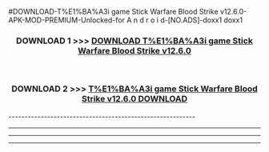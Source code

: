 #DOWNLOAD-T%E1%BA%A3i game Stick Warfare Blood Strike v12.6.0-APK-MOD-PREMIUM-Unlocked-for A n d r o i d-[NO.ADS]-doxx1 doxx1 



<div align="center">

<h3>DOWNLOAD 1 >>> <a href="https://getmod2.web.app/?judul=T%E1%BA%A3i game Stick Warfare Blood Strike v12.6.0">DOWNLOAD T%E1%BA%A3i game Stick Warfare Blood Strike v12.6.0</a></h3><br>

<h3>DOWNLOAD 2 >>> <a href="https://getmod2.web.app/?judul=T%E1%BA%A3i game Stick Warfare Blood Strike v12.6.0">T%E1%BA%A3i game Stick Warfare Blood Strike v12.6.0 DOWNLOAD </a></h3>

</div>
----------------------------------------------------------

----------------------------------------------------------

----------------------------------------------------------

----------------------------------------------------------




